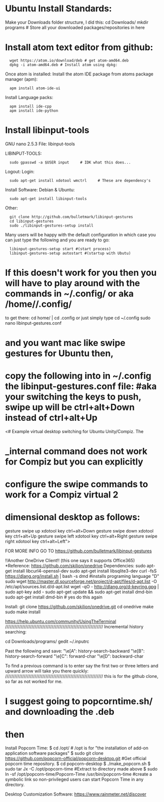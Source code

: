 # Ubuntu Install Standards:
Make your Downloads folder structure, I did this:
      cd Downloads/
      mkdir programs    # Store all your downloaded packages/repositories in here


# Install atom text editor from github:


      wget https://atom.io/download/deb # get atom-amd64.deb
      dpkg -i atom-amd64.deb # Install atom using dpkg:

Once atom is installed:
Install the atom IDE package from atoms package manager (apm):

      apm install atom-ide-ui
Install Language packs:

      apm install ide-cpp
      apm install ide-python

# Install libinput-tools

GNU nano 2.5.3                                                                 File: libinput-tools

LIBINPUT-TOOLS:

      sudo gpasswd -a $USER input     # IDK what this does...
Logout:
Login:

      sudo apt-get install xdotool wmctrl     # These are dependency's
Install Software:
Debian & Ubuntu:

      sudo apt-get install libinput-tools
Other:

      git clone http://github.com/bulletmark/libinput-gestures
      cd libinput-gestures
      sudo ./libinput-gestures-setup install
Many users will be happy with the default configuration in which case you can just type the following and you are ready to go:

      libinput-gestures-setup start #(start process)
      libinput-gestures-setup autostart #(startup with Ubutu)

#
# If this doesn't work for you then you will have to play around with the commands in ~/.config/ or aka /home/<yourusername>/.config/
to get there:
cd home/<yourusername> | cd .config
or just simply type
cd ~/.config
sudo nano libinput-gestures.conf
# and you want mac like swipe gestures for Ubuntu then,
# copy the following into in ~/.config the libinput-gestures.conf file: #aka your switching the keys to push, swipe up will be ctrl+alt+Down instead of ctrl+alt+Up
<# Example virtual desktop switching for Ubuntu Unity/Compiz. The
# _internal command does not work for Compiz but you can explicitly
# configure the swipe commands to work for a Compiz virtual 2
# dimensional desktop as follows:
 gesture swipe up       xdotool key ctrl+alt+Down
 gesture swipe down     xdotool key ctrl+alt+Up
 gesture swipe left     xdotool key ctrl+alt+Right
 gesture swipe right    xdotool key ctrl+alt+Left">













FOR MORE INFO GO TO https://github.com/bulletmark/libinput-gestures



!!Another OneDrive Client!! (this one says it supports Office365)
*Reference: https://github.com/skilion/onedrive
Dependencies:
sudo apt-get install libcurl4-openssl-dev
sudo apt-get install libsqlite3-dev
curl -fsS https://dlang.org/install.sh | bash -s dmd  #installs programing language "D"
sudo wget http://master.dl.sourceforge.net/project/d-apt/files/d-apt.list -O /etc/apt/sources.list.d/d-apt.list
wget -qO - http://dlang.org/d-keyring.gpg | sudo apt-key add -
sudo apt-get update && sudo apt-get install dmd-bin
sudo apt-get install dmd-bin             # yes do this again

Install:
git clone https://github.com/skilion/onedrive.git
cd onedrive
make
sudo make install


https://help.ubuntu.com/community/UsingTheTerminal
///////////////////////////////////////////////////////////////
Incremental history searching:

cd Downloads/programs/
gedit ~/.inputrc

Past the following and save:
"\e[A": history-search-backward
"\e[B": history-search-forward
"\e[C": forward-char
"\e[D": backward-char

To find a previous command is to enter say the first two or three letters and upward arrow will take you there quickly:
/////////////////////////////////////////////////////////////// this is for the github clone, so far as not worked for me.
# I suggest going to popcorntime.sh/ and downloading the .deb
# then
Install Popcorn Time:
$ cd /opt/     # /opt is for "the installation of add-on application software packages"
$ sudo git clone https://github.com/popcorn-official/popcorn-desktop.git     #Get official popcorn time repository.
$ cd popcorn-desktop
$ ./make_popcorn.sh
$ sudo tar Jx -C /opt/popcorn-time      #Extract to directory made above
$ sudo ln -sf /opt/popcorn-time/Popcorn-Time /usr/bin/popcorn-time      #create a symbolic link so non-privileged users can start Popcorn Time in any directory.












Desktop Customization Software:
https://www.rainmeter.net/discover
